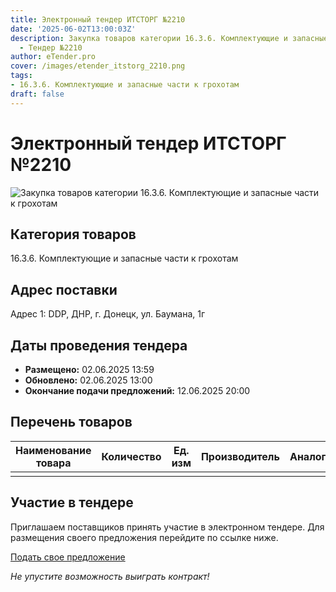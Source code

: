 ```yaml
---
title: Электронный тендер ИТСТОРГ №2210
date: '2025-06-02T13:00:03Z'
description: Закупка товаров категории 16.3.6. Комплектующие и запасные части к грохотам
  - Тендер №2210
author: eTender.pro
cover: /images/etender_itstorg_2210.png
tags:
- 16.3.6. Комплектующие и запасные части к грохотам
draft: false
---
```

# Электронный тендер ИТСТОРГ №2210

![Закупка товаров категории 16.3.6. Комплектующие и запасные части к грохотам](/images/etender_itstorg_2210.png)

## Категория товаров
16.3.6. Комплектующие и запасные части к грохотам

## Адрес поставки
Адрес 1: DDP, ДНР, г. Донецк, ул. Баумана, 1г

## Даты проведения тендера
- **Размещено:** 02.06.2025 13:59
- **Обновлено:** 02.06.2025 13:00
- **Окончание подачи предложений:** 12.06.2025 20:00

## Перечень товаров
| Наименование товара | Количество | Ед. изм | Производитель | Аналог |
|---------------------|------------|---------|---------------|--------|
|  |  |  |  |  |

## Участие в тендере
Приглашаем поставщиков принять участие в электронном тендере. Для размещения своего предложения перейдите по ссылке ниже.

[Подать свое предложение](https://itstorg.ru/tender-2210?utm_source=etender)

*Не упустите возможность выиграть контракт!*